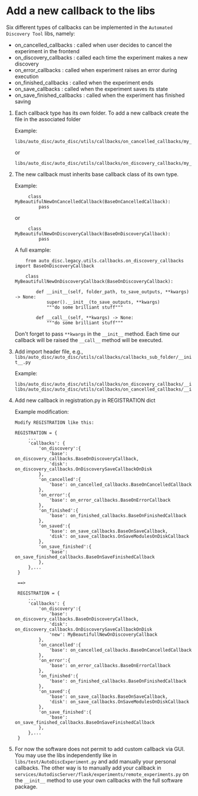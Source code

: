 # Add a new callback to the libs 
Six different types of callbacks can be implemented in the `Automated Discovery Tool` libs, namely:
- on_cancelled_callbacks : called when user decides to cancel the experiment in the frontend
- on_discovery_callbacks : called each time the experiment makes a new discovery
- on_error_callbacks : called when experiment raises an error during execution
- on_finished_callbacks : called when the experiment ends
- on_save_callbacks : called when the experiment saves its state
- on_save_finished_callbacks : called when the experiment has finished saving


1. Each callback type has its own folder. 
To add a new callback create the file in the associated folder

    Example: 

    ```
    libs/auto_disc/auto_disc/utils/callbacks/on_cancelled_callbacks/my_beautiful_new_on_cancelled_callback.py
    ```
    or
    ```
    libs/auto_disc/auto_disc/utils/callbacks/on_discovery_callbacks/my_beautiful_new_on_discovery_callback.py
    ```

2. The new callback must inherits base callback class of its own type.

   Example:

   ```
        class MyBeautifulNewOnCancelledCallback(BaseOnCancelledCallback):
            pass
   ```
    or
   ```
        class MyBeautifulNewOnDiscoveryCallback(BaseOnDiscoveryCallback):
            pass
   ```
    A full example:
    ```
        from auto_disc.legacy.utils.callbacks.on_discovery_callbacks import BaseOnDiscoveryCallback
        
        class MyBeautifullNewOnDiscoveryCallback(BaseOnDiscoveryCallback):

            def __init__(self, folder_path, to_save_outputs, **kwargs) -> None:
                super().__init__(to_save_outputs, **kwargs)
                """do some brilliant stuff"""

            def __call__(self, **kwargs) -> None:
                """do some brilliant stuff"""
    ```
    
    Don't forget to pass `**kwargs` in the `__init__` method.
    Each time our callback will be raised the `__call__` method will be executed.


3. Add import header file, e.g., `libs/auto_disc/auto_disc/utils/callbacks/callbacks_sub_folder/__init__.py`

    Example: 

    ```
    libs/auto_disc/auto_disc/utils/callbacks/on_discovery_callbacks/__init__.py
    libs/auto_disc/auto_disc/utils/callbacks/on_cancelled_callbacks/__init__.py
    ```
4. Add new callback in registration.py in REGISTRATION dict

   Example modification:

   ```
   Modify REGISTRATION like this:

   REGISTRATION = {
        ...
        'callbacks': {
            'on_discovery':{
                'base': on_discovery_callbacks.BaseOnDiscoveryCallback,
                'disk': on_discovery_callbacks.OnDiscoverySaveCallbackOnDisk
            },
            'on_cancelled':{
                'base': on_cancelled_callbacks.BaseOnCancelledCallback
            },
            'on_error':{
                'base': on_error_callbacks.BaseOnErrorCallback
            },
            'on_finished':{
                'base': on_finished_callbacks.BaseOnFinishedCallback
            },
            'on_saved':{
                'base': on_save_callbacks.BaseOnSaveCallback,
                'disk': on_save_callbacks.OnSaveModulesOnDiskCallback
            },
            'on_save_finished':{
                'base': on_save_finished_callbacks.BaseOnSaveFinishedCallback
            },
        },...
    }

    ==>
    
    REGISTRATION = {
        ...
        'callbacks': {
            'on_discovery':{
                'base': on_discovery_callbacks.BaseOnDiscoveryCallback,
                'disk': on_discovery_callbacks.OnDiscoverySaveCallbackOnDisk
                'new': MyBeautifullNewOnDiscoveryCallback
            },
            'on_cancelled':{
                'base': on_cancelled_callbacks.BaseOnCancelledCallback
            },
            'on_error':{
                'base': on_error_callbacks.BaseOnErrorCallback
            },
            'on_finished':{
                'base': on_finished_callbacks.BaseOnFinishedCallback
            },
            'on_saved':{
                'base': on_save_callbacks.BaseOnSaveCallback,
                'disk': on_save_callbacks.OnSaveModulesOnDiskCallback
            },
            'on_save_finished':{
                'base': on_save_finished_callbacks.BaseOnSaveFinishedCallback
            },
        },...
    }
   ```

5. For now the software does not permit to add custom callback via GUI. You may use the libs independently like in `libs/test/AutoDiscExperiment.py` and add manually your personal callbacks. The other way is to manually add your callback in `services/AutodiscServer/flask/experiments/remote_experiments.py` on the `__init__` method to use your own callbacks with the full software package.
